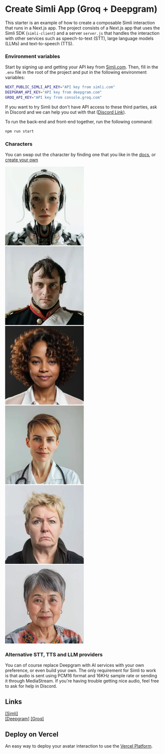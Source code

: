 # Create Simli App (Groq + Deepgram)
This starter is an example of how to create a composable Simli interaction that runs in a Next.js app.
The project consists of a Next.js app that uses the Simli SDK (`simli-client`) and a server `server.js` that handles the interaction with other services such as speech-to-text (STT), large language models (LLMs) and text-to-speech (TTS). 

### Environment variables
Start by signing up and getting your API key from [Simli.com](https://www.simli.com/). Then, fill in the `.env` file in the root of the project and put in the following environment variables:

```bash
NEXT_PUBLIC_SIMLI_API_KEY="API key from simli.com"
DEEPGRAM_API_KEY="API key from deepgram.com"
GROQ_API_KEY="API key from console.groq.com"
```

If you want to try Simli but don't have API access to these third parties, ask in Discord and we can help you out with that ([Discord Link](https://discord.gg/yQx49zNF4d)). 

To run the back-end and front-end together, run the following command:


```bash
npm run start
```

### Characters
You can swap out the character by finding one that you like in the [docs](https://docs.simli.com/introduction), or [create your own](https://app.simli.com/) 

![alt text](media/image.png) ![alt text](media/image-4.png) ![alt text](media/image-2.png) ![alt text](media/image-3.png) ![alt text](media/image-5.png) ![alt text](media/image-6.png)

### Alternative STT, TTS and LLM providers 
You can of course replace Deepgram with AI services with your own preference, or even build your own.
The only requirement for Simli to work is that audio is sent using PCM16 format and 16KHz sample rate or sending it through MediaStream. If you're having trouble getting nice audio, feel free to ask for help in Discord.  

## Links
[\[Simli\]](https://simli.com)   
[\[Deepgram\]](https://deepgram.com)
[\[Groq\]](https://groq.com)


## Deploy on Vercel

An easy way to deploy your avatar interaction to use the [Vercel Platform](https://vercel.com/new?utm_medium=default-template&filter=next.js&utm_source=create-next-app&utm_campaign=create-next-app-readme). 
